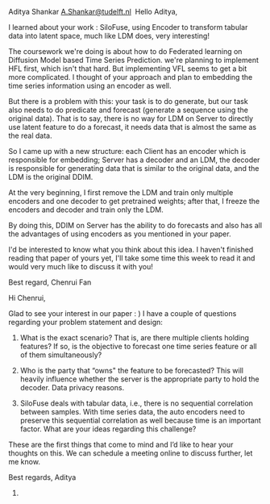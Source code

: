 Aditya Shankar <A.Shankar@tudelft.nl>
​
Hello Aditya,

I learned about your work : SiloFuse, using Encoder to transform tabular data into latent space, much like LDM does, very interesting!

The coursework we're doing is about how to do Federated learning on Diffusion Model based Time Series Prediction. we're planning to implement HFL first, which isn't that hard. But implementing VFL seems to get a bit more complicated. I thought of your approach and plan to embedding the time series information using an encoder as well.

But there is a problem with this: your task is to do generate, but our task also needs to do predicate and forecast (generate a sequence using the original data). That is to say, there is no way for LDM on Server to directly use latent feature to do a forecast, it needs data that is almost the same as the real data.

So I came up with a new structure: each Client has an encoder which is responsible for embedding; Server has a decoder and an LDM, the decoder is responsible for generating data that is similar to the original data, and the LDM is the original DDIM.

At the very beginning, I first remove the LDM and train only multiple encoders and one decoder to get pretrained weights; after that, I freeze the encoders and decoder and train only the LDM.

By doing this, DDIM on Server has the ability to do forecasts and also has all the advantages of using encoders as you mentioned in your paper.

I'd be interested to know what you think about this idea. I haven't finished reading that paper of yours yet, I'll take some time this week to read it and would very much like to discuss it with you!

Best regard,
Chenrui Fan

Hi Chenrui,

Glad to see your interest in our paper : ) I have a couple of questions regarding your problem statement and design: 

1) What is the exact scenario? That is, are there multiple clients holding features? If so, is the objective to forecast one time series feature or all of them simultaneously? 

2) Who is the party that “owns" the feature to be forecasted? This will heavily influence whether the server is the appropriate party to hold the decoder. Data privacy reasons.

3) SiloFuse deals with tabular data, i.e., there is no sequential correlation between samples. With time series data, the auto encoders need to preserve this sequential correlation as well because time is an important factor. What are your ideas regarding this challenge?

These are the first things that come to mind and I’d like to hear your thoughts on this. We can schedule a meeting online to discuss further, let me know.

Best regards,
Aditya

1. 